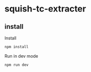 # squish-tc-extracter

## install

Install
```bash
npm install
```
	
Run in dev mode
```bash
npm run dev
```
